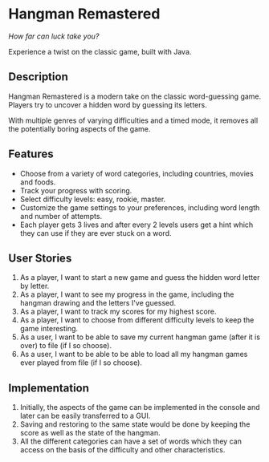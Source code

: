 # Hangman Remastered
*How far can luck take you?*

Experience a twist on the classic game, built with Java.

## Description
Hangman Remastered is a modern take on the classic word-guessing game. Players try to uncover a hidden word by guessing its letters. 

With multiple genres of varying difficulties and a timed mode, it removes all the potentially boring aspects of the game.

## Features
- Choose from a variety of word categories, including countries, movies and foods.
- Track your progress with scoring.
- Select difficulty levels: easy, rookie, master.
- Customize the game settings to your preferences, including word length and number of attempts.
- Each player gets 3 lives and after every 2 levels users get a hint which they can use if they are ever stuck on a word. 

## User Stories
1. As a player, I want to start a new game and guess the hidden word letter by letter.
2. As a player, I want to see my progress in the game, including the hangman drawing and the letters I've guessed.
3. As a player, I want to track my scores for my highest score.
4. As a player, I want to choose from different difficulty levels to keep the game interesting.
5. As a user, I want to be able to save my current hangman game (after it is over) to file (if I so choose).
6. As a user, I want to be able to be able to load all my hangman games ever played from file (if I so choose).

## Implementation
1. Initially, the aspects of the game can be implemented in the console and later can be easily transferred to a GUI.
2. Saving and restoring to the same state would be done by keeping the score as well as the state of the hangman.
3. All the different categories can have a set of words which they can access on the basis of the difficulty and other characteristics.

